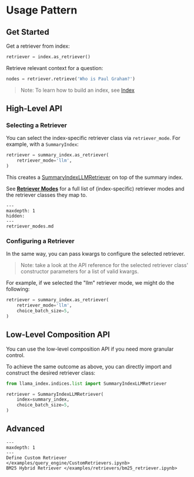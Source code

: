 # Usage Pattern

## Get Started
Get a retriever from index:
```python
retriever = index.as_retriever()
```

Retrieve relevant context for a question:
```python
nodes = retriever.retrieve('Who is Paul Graham?')
```

> Note: To learn how to build an index, see [Index](/docs/core_modules/data_modules/index/root.md)

## High-Level API

### Selecting a Retriever

You can select the index-specific retriever class via `retriever_mode`. 
For example, with a `SummaryIndex`:
```python
retriever = summary_index.as_retriever(
    retriever_mode='llm',
)
```
This creates a [SummaryIndexLLMRetriever](/docs/api_reference/query/retrievers/list.rst) on top of the summary index.

See [**Retriever Modes**](/docs/core_modules/query_modules/retriever/retriever_modes.md) for a full list of (index-specific) retriever modes
and the retriever classes they map to.

```{toctree}
---
maxdepth: 1
hidden:
---
retriever_modes.md
```

### Configuring a Retriever
In the same way, you can pass kwargs to configure the selected retriever.
> Note: take a look at the API reference for the selected retriever class' constructor parameters for a list of valid kwargs.

For example, if we selected the "llm" retriever mode, we might do the following:
```python
retriever = summary_index.as_retriever(
    retriever_mode='llm',
    choice_batch_size=5,
)

```

## Low-Level Composition API
You can use the low-level composition API if you need more granular control.  

To achieve the same outcome as above, you can directly import and construct the desired retriever class:
```python
from llama_index.indices.list import SummaryIndexLLMRetriever

retriever = SummaryIndexLLMRetriever(
    index=summary_index,
    choice_batch_size=5,
)
```


## Advanced

```{toctree}
---
maxdepth: 1
---
Define Custom Retriever </examples/query_engine/CustomRetrievers.ipynb>
BM25 Hybrid Retriever </examples/retrievers/bm25_retriever.ipynb>
```
